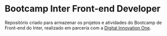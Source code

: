# Bootcamp Inter Front-end Developer
Repositório criado para armazenar os projetos e atividades do Bootcamp de Front-end do Inter, realizado em parceria com a [Digital Innovation One](https://digitalinnovation.one/).
